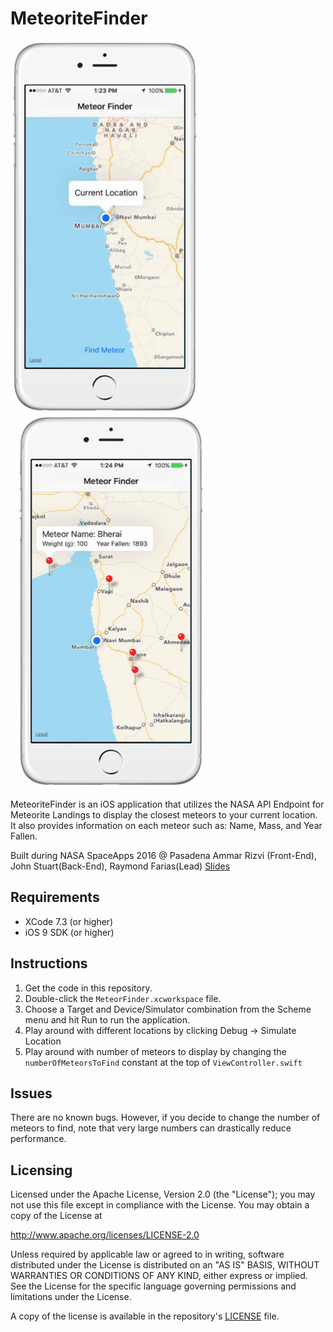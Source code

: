 MeteoriteFinder
==========================
![](image1.png) ![](image3.png)

MeteoriteFinder is an iOS application that utilizes the NASA API Endpoint for Meteorite Landings to display the closest meteors to your current location.  It also provides information on each meteor such as: Name, Mass, and Year Fallen.  

Built during NASA SpaceApps 2016 @ Pasadena
Ammar Rizvi (Front-End), John Stuart(Back-End), Raymond Farias(Lead)
[Slides](https://docs.google.com/presentation/d/1dOflrA0t5QLxGKJMWWEFlvzasv3m7sDILfMcjQBkbwk/edit?usp=sharing)

## Requirements

* XCode 7.3 (or higher)
* iOS 9 SDK (or higher)

## Instructions

1. Get the code in this repository.
2. Double-click the  ```MeteorFinder.xcworkspace``` file.
3. Choose a Target and Device/Simulator combination from the Scheme menu and hit Run to run the application. 
4. Play around with different locations by clicking Debug -> Simulate Location
5. Play around with number of meteors to display by changing the ```numberOfMeteorsToFind``` constant at the top of  ```ViewController.swift``` 

## Issues

There are no known bugs.  However, if you decide to change the number of meteors to find, note that very large numbers can drastically reduce performance.

## Licensing

Licensed under the Apache License, Version 2.0 (the "License");
you may not use this file except in compliance with the License.
You may obtain a copy of the License at

   http://www.apache.org/licenses/LICENSE-2.0

Unless required by applicable law or agreed to in writing, software
distributed under the License is distributed on an "AS IS" BASIS,
WITHOUT WARRANTIES OR CONDITIONS OF ANY KIND, either express or implied.
See the License for the specific language governing permissions and
limitations under the License.

A copy of the license is available in the repository's [LICENSE](https://github.com/jaystu/MeteorFinder/blob/master/LICENSE) file.
